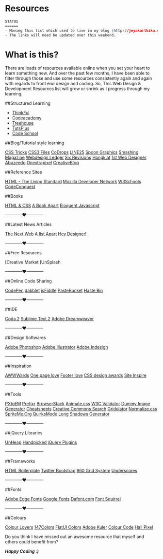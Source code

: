 Resources
=========
```css
STATUS
======
- Moving this list which used to live in my blog (http://jeyakarthika.com/) here.
- The links will need be updated over this weekend.
```

What is this?
============
There are loads of resources available online when you set your heart to learn something new. And over the past few months, I have been able to filter through those and use some resources consistently again and again with regards to front end design and coding. So, This Web Design & Development Resources list will grow or shrink as I progress through my learning.

##Structured Learning

- [ThinkFul](http://www.thinkful.com/)
- [Codeacademy](http://www.codecademy.com/)
- [Treehouse](http://www.teamtreehouse.com/)
- [TutsPlus](http://www.tutsplus.com/)
- [Code School](http://www.codeschool.com/)


##Blog/Tutorial style learning

[CSS Tricks]()
[CSS3 Files]()
[CoDrops]()
[LINE25]()
[Spoon Graphics]()
[Smashing Magazine]()
[Webdesign Ledger]()
[Six Revisions]()
[Hongkiat]()
[1st Web Designer]()
[Abuzeedo]()
[Onextrapixel]()
[CreativeBloq]()


##Reference Sites

[HTML - The Living Standard]()
[Mozilla Developer Network]()
[W3Schools]()
[CodeConquest]()


##Books

[HTML & CSS]()
[A Book Apart]()
[Eloquent Javascript]()

————♥————

##Latest News Articles

[The Next Web]()
[A list Apart]()
[Hey Designer!]()

————♥————

##Free Resources

[Creative Market
[UnSplash

————♥————

##Online Code Sharing

[CodePen]()
[dabblet]()
[jsFiddle]()
[PasteBucket]()
[Haste Bin]()

————♥————

##IDE

[Coda 2]()
[Sublime Text 2]()
[Adobe Dreamweaver]()

————♥————

##Design Softwares

[Adobe Photoshop]()
[Adobe Illustrator]()
[Adobe Indesign]()

————♥————

##Inspiration

[AWWWards]()
[One page love]()
[Footer love]()
[CSS design awards]()
[Site Inspire]()

————♥————

##Tools

[PXtoEM]()
[Prefixr]()
[BrowserStack]()
[Animate.css]()
[W3C Validator]()
[Dummy Image Generator]()
[Cheatsheets]()
[Creative Commons Search]()
[Gridulator]()
[Normalize.css]()
[SpriteMe.Org]()
[QuirksMode]()
[Long Shadows Generator]()

————♥————

##jQuery Libraries

[UnHeap]()
[Handpicked jQuery Plugins]()

————♥————

##Frameworks

[HTML Boilerplate]()
[Twitter Bootstrap]()
[960 Grid System]()
[Underscores]()

————♥————

##Fonts

[Adobe Edge Fonts]()
[Google Fonts]()
[Dafont.com]()
[Font Squirrel]()

————♥————

##Colours

[Colour Lovers]()
[147Colors]()
[FlatUI Colors]()
[Adobe Kuler]()
[Colour Code]()
[Hail Pixel]()



Do you think I have missed out an awesome resource that myself and others could benefit from?

***Happy Coding :)***
